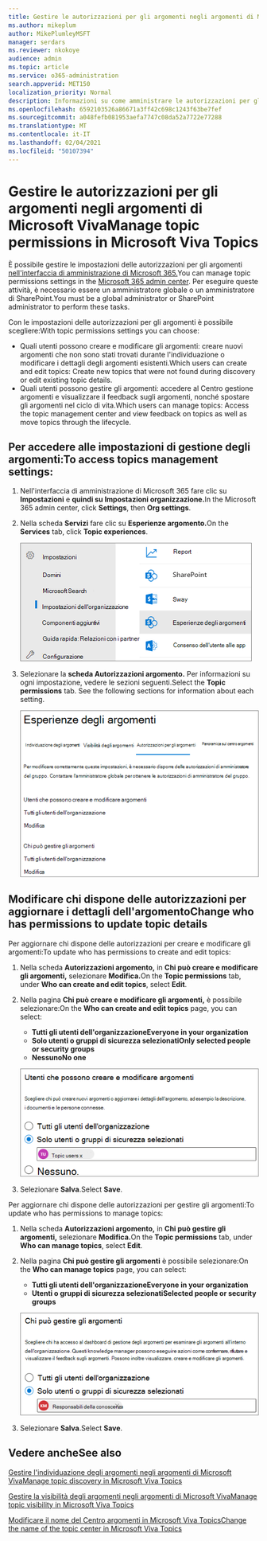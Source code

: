 ```yaml
---
title: Gestire le autorizzazioni per gli argomenti negli argomenti di Microsoft Viva
ms.author: mikeplum
author: MikePlumleyMSFT
manager: serdars
ms.reviewer: nkokoye
audience: admin
ms.topic: article
ms.service: o365-administration
search.appverid: MET150
localization_priority: Normal
description: Informazioni su come amministrare le autorizzazioni per gli argomenti in Microsoft Viva Topics.
ms.openlocfilehash: 6592103526a86671a3ff42c698c1243f63be7fef
ms.sourcegitcommit: a048fefb081953aefa7747c08da52a7722e77288
ms.translationtype: MT
ms.contentlocale: it-IT
ms.lasthandoff: 02/04/2021
ms.locfileid: "50107394"
---
```

# <a name="manage-topic-permissions-in-microsoft-viva-topics"></a><span data-ttu-id="55f13-103">Gestire le autorizzazioni per gli argomenti negli argomenti di Microsoft Viva</span><span class="sxs-lookup"><span data-stu-id="55f13-103">Manage topic permissions in Microsoft Viva Topics</span></span>

<span data-ttu-id="55f13-104">È possibile gestire le impostazioni delle autorizzazioni per gli argomenti [nell'interfaccia di amministrazione di Microsoft 365.](https://admin.microsoft.com)</span><span class="sxs-lookup"><span data-stu-id="55f13-104">You can manage topic permissions settings in the [Microsoft 365 admin center](https://admin.microsoft.com).</span></span> <span data-ttu-id="55f13-105">Per eseguire queste attività, è necessario essere un amministratore globale o un amministratore di SharePoint.</span><span class="sxs-lookup"><span data-stu-id="55f13-105">You must be a global administrator or SharePoint administrator to perform these tasks.</span></span>

<span data-ttu-id="55f13-106">Con le impostazioni delle autorizzazioni per gli argomenti è possibile scegliere:</span><span class="sxs-lookup"><span data-stu-id="55f13-106">With topic permissions settings you can choose:</span></span>

- <span data-ttu-id="55f13-107">Quali utenti possono creare e modificare gli argomenti: creare nuovi argomenti che non sono stati trovati durante l'individuazione o modificare i dettagli degli argomenti esistenti.</span><span class="sxs-lookup"><span data-stu-id="55f13-107">Which users can create and edit topics: Create new topics that were not found during discovery or edit existing topic details.</span></span>
- <span data-ttu-id="55f13-108">Quali utenti possono gestire gli argomenti: accedere al Centro gestione argomenti e visualizzare il feedback sugli argomenti, nonché spostare gli argomenti nel ciclo di vita.</span><span class="sxs-lookup"><span data-stu-id="55f13-108">Which users can manage topics: Access the topic management center and view feedback on topics as well as move topics through the lifecycle.</span></span>

## <a name="to-access-topics-management-settings"></a><span data-ttu-id="55f13-109">Per accedere alle impostazioni di gestione degli argomenti:</span><span class="sxs-lookup"><span data-stu-id="55f13-109">To access topics management settings:</span></span>

1. <span data-ttu-id="55f13-110">Nell'interfaccia di amministrazione di Microsoft 365 fare clic su **Impostazioni** e **quindi su Impostazioni organizzazione.**</span><span class="sxs-lookup"><span data-stu-id="55f13-110">In the Microsoft 365 admin center, click **Settings**, then **Org settings**.</span></span>
2. <span data-ttu-id="55f13-111">Nella scheda **Servizi** fare clic su **Esperienze argomento.**</span><span class="sxs-lookup"><span data-stu-id="55f13-111">On the **Services** tab, click **Topic experiences**.</span></span>

    ![Connettere le persone alle conoscenze](../media/admin-org-knowledge-options-completed.png) 

3. <span data-ttu-id="55f13-113">Selezionare la **scheda Autorizzazioni argomento.** Per informazioni su ogni impostazione, vedere le sezioni seguenti.</span><span class="sxs-lookup"><span data-stu-id="55f13-113">Select the **Topic permissions** tab. See the following sections for information about each setting.</span></span>

    ![knowledge-network-settings](../media/knowledge-network-settings-topic-permissions.png) 

## <a name="change-who-has-permissions-to-update-topic-details"></a><span data-ttu-id="55f13-115">Modificare chi dispone delle autorizzazioni per aggiornare i dettagli dell'argomento</span><span class="sxs-lookup"><span data-stu-id="55f13-115">Change who has permissions to update topic details</span></span>

<span data-ttu-id="55f13-116">Per aggiornare chi dispone delle autorizzazioni per creare e modificare gli argomenti:</span><span class="sxs-lookup"><span data-stu-id="55f13-116">To update who has permissions to create and edit topics:</span></span>

1. <span data-ttu-id="55f13-117">Nella scheda **Autorizzazioni argomento,** in **Chi può creare e modificare gli argomenti,** selezionare **Modifica.**</span><span class="sxs-lookup"><span data-stu-id="55f13-117">On the **Topic permissions** tab, under **Who can create and edit topics**, select **Edit**.</span></span>
2. <span data-ttu-id="55f13-118">Nella pagina **Chi può creare e modificare gli argomenti,** è possibile selezionare:</span><span class="sxs-lookup"><span data-stu-id="55f13-118">On the **Who can create and edit topics** page, you can select:</span></span>
    - <span data-ttu-id="55f13-119">**Tutti gli utenti dell'organizzazione**</span><span class="sxs-lookup"><span data-stu-id="55f13-119">**Everyone in your organization**</span></span>
    - <span data-ttu-id="55f13-120">**Solo utenti o gruppi di sicurezza selezionati**</span><span class="sxs-lookup"><span data-stu-id="55f13-120">**Only selected people or security groups**</span></span>
    - <span data-ttu-id="55f13-121">**Nessuno**</span><span class="sxs-lookup"><span data-stu-id="55f13-121">**No one**</span></span>

    ![Creare e modificare argomenti](../media/k-manage-who-can-create-and-edit.png)  

3. <span data-ttu-id="55f13-123">Selezionare **Salva**.</span><span class="sxs-lookup"><span data-stu-id="55f13-123">Select **Save**.</span></span>

<span data-ttu-id="55f13-124">Per aggiornare chi dispone delle autorizzazioni per gestire gli argomenti:</span><span class="sxs-lookup"><span data-stu-id="55f13-124">To update who has permissions to manage topics:</span></span>

1. <span data-ttu-id="55f13-125">Nella scheda **Autorizzazioni argomento,** in **Chi può gestire gli argomenti,** selezionare **Modifica.**</span><span class="sxs-lookup"><span data-stu-id="55f13-125">On the **Topic permissions** tab, under **Who can manage topics**, select **Edit**.</span></span>
2. <span data-ttu-id="55f13-126">Nella pagina **Chi può gestire gli argomenti** è possibile selezionare:</span><span class="sxs-lookup"><span data-stu-id="55f13-126">On the **Who can manage topics** page, you can select:</span></span>
    - <span data-ttu-id="55f13-127">**Tutti gli utenti dell'organizzazione**</span><span class="sxs-lookup"><span data-stu-id="55f13-127">**Everyone in your organization**</span></span>
    - <span data-ttu-id="55f13-128">**Utenti o gruppi di sicurezza selezionati**</span><span class="sxs-lookup"><span data-stu-id="55f13-128">**Selected people or security groups**</span></span>

    ![Gestire gli argomenti](../media/k-manage-who-can-manage-topics.png)  

3. <span data-ttu-id="55f13-130">Selezionare **Salva**.</span><span class="sxs-lookup"><span data-stu-id="55f13-130">Select **Save**.</span></span>

## <a name="see-also"></a><span data-ttu-id="55f13-131">Vedere anche</span><span class="sxs-lookup"><span data-stu-id="55f13-131">See also</span></span>

[<span data-ttu-id="55f13-132">Gestire l'individuazione degli argomenti negli argomenti di Microsoft Viva</span><span class="sxs-lookup"><span data-stu-id="55f13-132">Manage topic discovery in Microsoft Viva Topics</span></span>](topic-experiences-discovery.md)

[<span data-ttu-id="55f13-133">Gestire la visibilità degli argomenti negli argomenti di Microsoft Viva</span><span class="sxs-lookup"><span data-stu-id="55f13-133">Manage topic visibility in Microsoft Viva Topics</span></span>](topic-experiences-knowledge-rules.md)

[<span data-ttu-id="55f13-134">Modificare il nome del Centro argomenti in Microsoft Viva Topics</span><span class="sxs-lookup"><span data-stu-id="55f13-134">Change the name of the topic center in Microsoft Viva Topics</span></span>](topic-experiences-administration.md)
